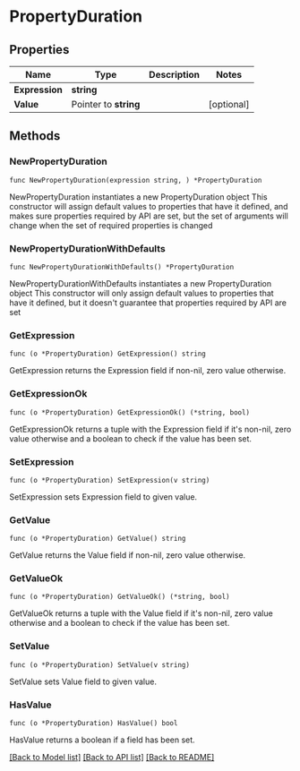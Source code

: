 # PropertyDuration

## Properties

Name | Type | Description | Notes
------------ | ------------- | ------------- | -------------
**Expression** | **string** |  | 
**Value** | Pointer to **string** |  | [optional] 

## Methods

### NewPropertyDuration

`func NewPropertyDuration(expression string, ) *PropertyDuration`

NewPropertyDuration instantiates a new PropertyDuration object
This constructor will assign default values to properties that have it defined,
and makes sure properties required by API are set, but the set of arguments
will change when the set of required properties is changed

### NewPropertyDurationWithDefaults

`func NewPropertyDurationWithDefaults() *PropertyDuration`

NewPropertyDurationWithDefaults instantiates a new PropertyDuration object
This constructor will only assign default values to properties that have it defined,
but it doesn't guarantee that properties required by API are set

### GetExpression

`func (o *PropertyDuration) GetExpression() string`

GetExpression returns the Expression field if non-nil, zero value otherwise.

### GetExpressionOk

`func (o *PropertyDuration) GetExpressionOk() (*string, bool)`

GetExpressionOk returns a tuple with the Expression field if it's non-nil, zero value otherwise
and a boolean to check if the value has been set.

### SetExpression

`func (o *PropertyDuration) SetExpression(v string)`

SetExpression sets Expression field to given value.


### GetValue

`func (o *PropertyDuration) GetValue() string`

GetValue returns the Value field if non-nil, zero value otherwise.

### GetValueOk

`func (o *PropertyDuration) GetValueOk() (*string, bool)`

GetValueOk returns a tuple with the Value field if it's non-nil, zero value otherwise
and a boolean to check if the value has been set.

### SetValue

`func (o *PropertyDuration) SetValue(v string)`

SetValue sets Value field to given value.

### HasValue

`func (o *PropertyDuration) HasValue() bool`

HasValue returns a boolean if a field has been set.


[[Back to Model list]](../README.md#documentation-for-models) [[Back to API list]](../README.md#documentation-for-api-endpoints) [[Back to README]](../README.md)


